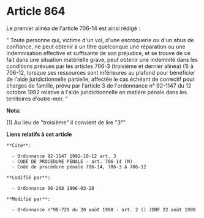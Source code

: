 # Article 864

Le premier alinéa de l'article 706-14 est ainsi rédigé :

" Toute personne qui, victime d'un vol, d'une escroquerie ou d'un abus de confiance, ne peut obtenir à un titre quelconque
une réparation ou une indemnisation effective et suffisante de son préjudice, et se trouve de ce fait dans une situation
matérielle grave, peut obtenir une indemnité dans les conditions prévues par les articles 706-3 (troisième et dernier alinéa)
(1) à 706-12, lorsque ses ressources sont inférieures au plafond pour bénéficier de l'aide juridictionnelle partielle,
affectée le cas échéant de correctif pour charges de famille, prévu par l'article 3 de l'ordonnance n° 92-1147 du 12 octobre
1992 relative à l'aide juridictionnelle en matière pénale dans les territoires d'outre-mer. "

**Nota:**

(1) Au lieu de "troisième" il convient de lire "3°".

**Liens relatifs à cet article**

	**Cite**:

	  - Ordonnance 92-1147 1992-10-12 art. 3
	  - CODE DE PROCEDURE PENALE - art. 706-14 (M)
	  - Code de procédure pénale 706-14, 706-3 à 706-12

	**Codifié par**:

	  - Ordonnance 96-268 1996-03-28

	**Modifié par**:

	  - Ordonnance n°98-729 du 20 août 1998 - art. 2 () JORF 22 août 1998
